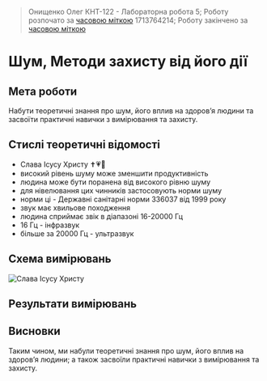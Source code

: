> Онищенко Олег КНТ-122 - Лабораторна робота 5;
> Роботу розпочато за [часовою міткою](https://www.unixtimestamp.com/) 1713764214;
> Роботу закінчено за [часовою міткою](https://www.unixtimestamp.com/)

# Шум, Методи захисту від його дії

## Мета роботи

Набути теоретичні знання про шум, його вплив на здоров’я людини та засвоїти практичні навички з вимірювання та захисту.

## Стислі теоретичні відомості

- Слава Ісусу Христу ✝️💗🙏
- високий рівень шуму може зменшити продуктивність
- людина може бути поранена від високого рівню шуму
- для нівелювання цих чинників застосовують норми шуму
- норми ці - Державні санітарні норми 336037 від 1999 року
- звук має хвильове походження
- людина сприймає звік в діапазоні 16-20000 Гц
- 16 Гц - інфразвук
- більше за 20000 Гц - ультразвук

## Схема вимірювань

![Слава Ісусу Христу](https://lh3.googleusercontent.com/pw/AP1GczMRDZfNDl38N_1p85l5BlAnq9x-J36Bv_PDkXQ2O35tyiXC_7t5TP4gvtgBL-T4e-hnF4uBcSw2A3dL8HaQqmGYLi8bF4Fb_f5ZsOVm1CSyvWqtAdXWCPNQwfmFINqcHr8YyeKCfHBqfRepJq05yES_-g=w1015-h835-s-no?authuser=0)

## Результати вимірювань

## Висновки

Таким чином, ми набули теоретичні знання про шум, його вплив на здоров’я людини; а також засвоїли практичні навички з вимірювання та захисту.
